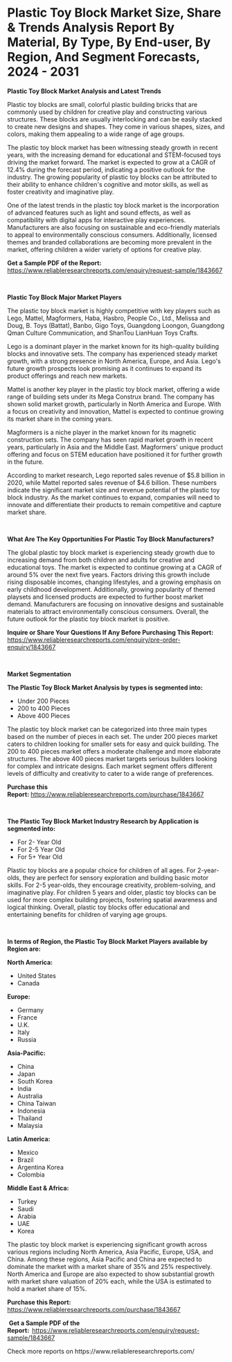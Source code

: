 <p><h1>Plastic Toy Block Market Size, Share & Trends Analysis Report By Material, By Type, By End-user, By Region, And Segment Forecasts, 2024 - 2031</h1></p><p><strong>Plastic Toy Block Market Analysis and Latest Trends</strong></p>
<p><p>Plastic toy blocks are small, colorful plastic building bricks that are commonly used by children for creative play and constructing various structures. These blocks are usually interlocking and can be easily stacked to create new designs and shapes. They come in various shapes, sizes, and colors, making them appealing to a wide range of age groups.</p><p>The plastic toy block market has been witnessing steady growth in recent years, with the increasing demand for educational and STEM-focused toys driving the market forward. The market is expected to grow at a CAGR of 12.4% during the forecast period, indicating a positive outlook for the industry. The growing popularity of plastic toy blocks can be attributed to their ability to enhance children's cognitive and motor skills, as well as foster creativity and imaginative play.</p><p>One of the latest trends in the plastic toy block market is the incorporation of advanced features such as light and sound effects, as well as compatibility with digital apps for interactive play experiences. Manufacturers are also focusing on sustainable and eco-friendly materials to appeal to environmentally conscious consumers. Additionally, licensed themes and branded collaborations are becoming more prevalent in the market, offering children a wider variety of options for creative play.</p></p>
<p><strong>Get a Sample PDF of the Report:&nbsp;</strong> <a href="https://www.reliableresearchreports.com/enquiry/request-sample/1843667">https://www.reliableresearchreports.com/enquiry/request-sample/1843667</a></p>
<p>&nbsp;</p>
<p><strong>Plastic Toy Block Major Market Players</strong></p>
<p><p>The plastic toy block market is highly competitive with key players such as Lego, Mattel, Magformers, Haba, Hasbro, People Co., Ltd., Melissa and Doug, B. Toys (Battat), Banbo, Gigo Toys, Guangdong Loongon, Guangdong Qman Culture Communication, and ShanTou LianHuan Toys Crafts. </p><p>Lego is a dominant player in the market known for its high-quality building blocks and innovative sets. The company has experienced steady market growth, with a strong presence in North America, Europe, and Asia. Lego's future growth prospects look promising as it continues to expand its product offerings and reach new markets.</p><p>Mattel is another key player in the plastic toy block market, offering a wide range of building sets under its Mega Construx brand. The company has shown solid market growth, particularly in North America and Europe. With a focus on creativity and innovation, Mattel is expected to continue growing its market share in the coming years.</p><p>Magformers is a niche player in the market known for its magnetic construction sets. The company has seen rapid market growth in recent years, particularly in Asia and the Middle East. Magformers' unique product offering and focus on STEM education have positioned it for further growth in the future.</p><p>According to market research, Lego reported sales revenue of $5.8 billion in 2020, while Mattel reported sales revenue of $4.6 billion. These numbers indicate the significant market size and revenue potential of the plastic toy block industry. As the market continues to expand, companies will need to innovate and differentiate their products to remain competitive and capture market share.</p></p>
<p>&nbsp;</p>
<p><strong>What Are The Key Opportunities For Plastic Toy Block Manufacturers?</strong></p>
<p><p>The global plastic toy block market is experiencing steady growth due to increasing demand from both children and adults for creative and educational toys. The market is expected to continue growing at a CAGR of around 5% over the next five years. Factors driving this growth include rising disposable incomes, changing lifestyles, and a growing emphasis on early childhood development. Additionally, growing popularity of themed playsets and licensed products are expected to further boost market demand. Manufacturers are focusing on innovative designs and sustainable materials to attract environmentally conscious consumers. Overall, the future outlook for the plastic toy block market is positive.</p></p>
<p><strong>Inquire or Share Your Questions If Any Before Purchasing This Report:</strong> <a href="https://www.reliableresearchreports.com/enquiry/pre-order-enquiry/1843667">https://www.reliableresearchreports.com/enquiry/pre-order-enquiry/1843667</a></p>
<p>&nbsp;</p>
<p><strong>Market Segmentation</strong></p>
<p><strong>The Plastic Toy Block Market Analysis by types is segmented into:</strong></p>
<p><ul><li>Under 200 Pieces</li><li>200 to 400 Pieces</li><li>Above 400 Pieces</li></ul></p>
<p><p>The plastic toy block market can be categorized into three main types based on the number of pieces in each set. The under 200 pieces market caters to children looking for smaller sets for easy and quick building. The 200 to 400 pieces market offers a moderate challenge and more elaborate structures. The above 400 pieces market targets serious builders looking for complex and intricate designs. Each market segment offers different levels of difficulty and creativity to cater to a wide range of preferences.</p></p>
<p><strong>Purchase this Report:&nbsp;</strong><a href="https://www.reliableresearchreports.com/purchase/1843667">https://www.reliableresearchreports.com/purchase/1843667</a></p>
<p>&nbsp;</p>
<p><strong>The Plastic Toy Block Market Industry Research by Application is segmented into:</strong></p>
<p><ul><li>For 2- Year Old</li><li>For 2-5 Year Old</li><li>For 5+ Year Old</li></ul></p>
<p><p>Plastic toy blocks are a popular choice for children of all ages. For 2-year-olds, they are perfect for sensory exploration and building basic motor skills. For 2-5 year-olds, they encourage creativity, problem-solving, and imaginative play. For children 5 years and older, plastic toy blocks can be used for more complex building projects, fostering spatial awareness and logical thinking. Overall, plastic toy blocks offer educational and entertaining benefits for children of varying age groups.</p></p>
<p>&nbsp;</p>
<p><strong>In terms of Region, the Plastic Toy Block Market Players available by Region are:</strong></p>
<p>
    <p> <strong> North America: </strong>
        <ul>
            <li>United States</li>
            <li>Canada</li>
        </ul>
        </p> 
    <p> <strong> Europe: </strong>
        <ul>
            <li>Germany</li>
            <li>France</li>
            <li>U.K.</li>
            <li>Italy</li>
            <li>Russia</li>
        </ul>
        </p> 
    <p> <strong> Asia-Pacific: </strong>
        <ul>
            <li>China</li>
            <li>Japan</li>
            <li>South Korea</li>
            <li>India</li>
            <li>Australia</li>
            <li>China Taiwan</li>
            <li>Indonesia</li>
            <li>Thailand</li>
            <li>Malaysia</li>
        </ul>
        </p> 
    <p> <strong> Latin America: </strong>
        <ul>
            <li>Mexico</li>
            <li>Brazil</li>
            <li>Argentina Korea</li>
            <li>Colombia</li>
        </ul>
        </p> 
    <p> <strong> Middle East & Africa: </strong>
        <ul>
            <li>Turkey</li>
            <li>Saudi</li>
            <li>Arabia</li>
            <li>UAE</li>
            <li>Korea</li>
        </ul>
    </p>
    </p>
<p><p>The plastic toy block market is experiencing significant growth across various regions including North America, Asia Pacific, Europe, USA, and China. Among these regions, Asia Pacific and China are expected to dominate the market with a market share of 35% and 25% respectively. North America and Europe are also expected to show substantial growth with market share valuation of 20% each, while the USA is estimated to hold a market share of 15%.</p></p>
<p><strong>Purchase this Report: </strong><a href="https://www.reliableresearchreports.com/purchase/1843667">https://www.reliableresearchreports.com/purchase/1843667</a></p>
<p>&nbsp;<strong>Get a Sample PDF of the Report:&nbsp;&nbsp;</strong><a href="https://www.reliableresearchreports.com/enquiry/request-sample/1843667">https://www.reliableresearchreports.com/enquiry/request-sample/1843667</a></p>
<p><strong></strong></p>
<p>Check more reports on https://www.reliableresearchreports.com/</p>